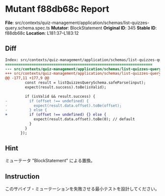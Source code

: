 # Mutant f88db68c Report

**File**: src/contexts/quiz-management/application/schemas/list-quizzes-query.schema.spec.ts
**Mutator**: BlockStatement
**Original ID**: 345
**Stable ID**: f88db68c
**Location**: L181:37–L183:12

## Diff

```diff
Index: src/contexts/quiz-management/application/schemas/list-quizzes-query.schema.spec.ts
===================================================================
--- src/contexts/quiz-management/application/schemas/list-quizzes-query.schema.spec.ts	original
+++ src/contexts/quiz-management/application/schemas/list-quizzes-query.schema.spec.ts	mutated #345
@@ -177,11 +177,9 @@
         const result = listQuizzesQuerySchema.safeParse(input);
         expect(result.success).toBe(isValid);
 
         if (isValid && result.success) {
-          if (offset !== undefined) {
-            expect(result.data.offset).toBe(offset);
-          } else {
+          if (offset !== undefined) {} else {
             expect(result.data.offset).toBe(0); // default
           }
         }
       });
```

## Hint

ミューテータ "BlockStatement" による置換。

## Instruction

このサバイブ・ミューテーションを失敗させる最小テストを設計してください。
